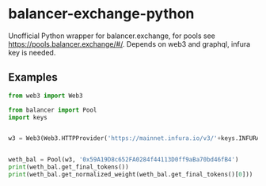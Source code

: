 # balancer-exchange-python
Unofficial Python wrapper for balancer.exchange, for pools see https://pools.balancer.exchange/#/.
Depends on web3 and graphql, infura key is needed.

## Examples
```python
from web3 import Web3

from balancer import Pool
import keys


w3 = Web3(Web3.HTTPProvider('https://mainnet.infura.io/v3/'+keys.INFURA_ID))


weth_bal = Pool(w3, '0x59A19D8c652FA0284f44113D0ff9aBa70bd46fB4')
print(weth_bal.get_final_tokens())
print(weth_bal.get_normalized_weight(weth_bal.get_final_tokens()[0]))
```

